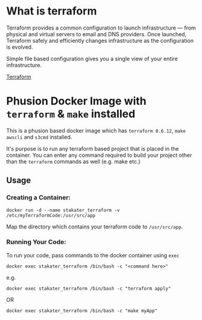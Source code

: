 # What is terraform

Terraform provides a common configuration to launch infrastructure — from physical and virtual servers to email and DNS providers. Once launched, Terraform safely and efficiently changes infrastructure as the configuration is evolved.

Simple file based configuration gives you a single view of your entire infrastructure.

[Terraform](https://www.terraform.io/)

# Phusion Docker Image with `terraform` & `make` installed 

This is a phusion based docker image which has `terraform 0.6.12`, `make` `awscli` and `s3cmd` installed.

It's purpose is to run any terraform based project that is placed in the container. You can enter any command required to build your project other than the `terraform` commands as well (e.g. make etc.) 

## Usage

### Creating a Container:

```
docker run -d --name stakater_terraform -v /etc/myTerraformCode:/usr/src/app
```
Map the directory which contains your terraform code to `/usr/src/app`.

### Running Your Code:
To run your code, pass commands to the docker container using `exec`

```
docker exec stakater_terraform /bin/bash -c "<command here>" 
```

e.g. 
```
docker exec stakater_terraform /bin/bash -c "terraform apply" 
```

OR

```
docker exec stakater_terraform /bin/bash -c "make myApp" 
```

